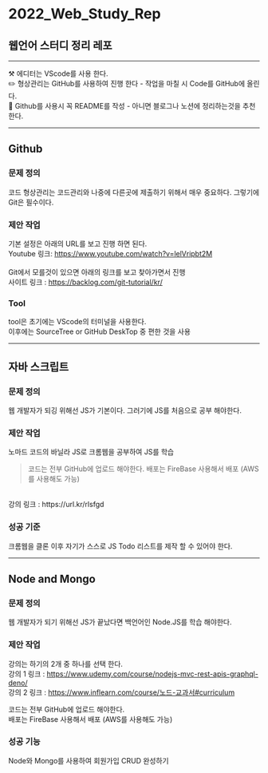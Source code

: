 # 2022_Web_Study_Rep
## 웹언어 스터디 정리 레포<br/>
<hr/>
⚒️ 에디터는 VScode를 사용 한다. <br/>
✏️ 형상관리는 GitHub를 사용하여 진행 한다 - 작업을 마칠 시 Code를 GitHub에 올린다.  <br/>
📖 Github를 사용시 꼭 README를 작성 - 아니면 블로그나 노션에 정리하는것을 추천 한다.  <br/>
<hr/>

## Github
### 문제 정의
코드 형상관리는 코드관리와 나중에 다른곳에 제출하기 위해서 매우 중요하다. 그렇기에 Git은 필수이다.  <br/>
### 제안 작업
기본 설정은 아래의 URL를 보고 진행 하면 된다. <br/> 
Youtube 링크:  https://www.youtube.com/watch?v=lelVripbt2M <br/>
<br/>
Git에서 모를것이 있으면 아래의 링크를 보고 찾아가면서 진행 <br/>
사이트 링크 : https://backlog.com/git-tutorial/kr/ <br/>
### Tool
tool은 초기에는 VScode의 터미널을 사용한다.  <br/>
이후에는 SourceTree or GitHub DeskTop 중 편한 것을 사용
<hr/>

## 자바 스크립트 
### 문제 정의
웹 개발자가 되깅 위해선 JS가 기본이다. 그러기에 JS를 처음으로 공부 해야한다. <br/>

### 제안 작업
노마드 코드의 바닐라 JS로 크롬웹을 공부하여 JS를 학습 <br/>
> 코드는 전부 GitHub에 업로드 해야한다.
> 배포는 FireBase 사용해서 배포 (AWS를 사용해도 가능)  
<br/>
강의 링크 : https://url.kr/rlsfgd
<br/>

### 성공 기준

크롬웹을 클론 이후 자기가 스스로 JS Todo 리스트를 제작 할 수 있어야 한다. 

<hr/>

## Node and Mongo
### 문제 정의 
웹 개발자가 되기 위해선 JS가 끝났다면 백언어인 Node.JS를 학습 해야한다.  <br/>
### 제안 작업
강의는 하기의 2개 중 하나를 선택 한다. <br/>
강의 1 링크 : https://www.udemy.com/course/nodejs-mvc-rest-apis-graphql-deno/ <br/>
강의 2 링크 : https://www.inflearn.com/course/노드-교과서#curriculum <br/>

코드는 전부 GitHub에 업로드 해야한다. <br/>
배포는 FireBase 사용해서 배포 (AWS를 사용해도 가능) <br/> 

### 성공 기능 
Node와 Mongo를 사용하여 회원가입 CRUD 완성하기  
